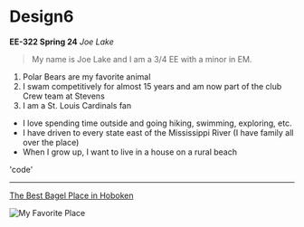 # Design6
**EE-322 Spring 24**
*Joe Lake*

> My name is Joe Lake and I am a 3/4 EE with a minor in EM.

1. Polar Bears are my favorite animal
2. I swam competitively for almost 15 years and am now part of the club Crew team at Stevens
3. I am a St. Louis Cardinals fan

- I love spending time outside and going hiking, swimming, exploring, etc.
- I have driven to every state east of the Mississippi River (I have family all over the place)
- When I grow up, I want to live in a house on a rural beach

'code'

---

[The Best Bagel Place in Hoboken](https://www.obagel.net)

![My Favorite Place]((https://github.com/jlake503/Design6/assets/116931978/f2803c67-cae3-480f-b0d0-e31cd0693453))
